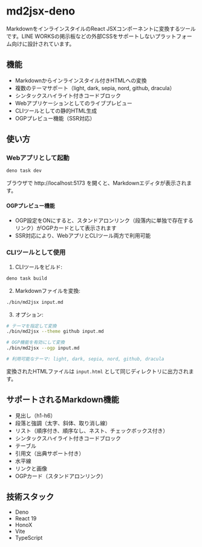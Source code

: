 # md2jsx-deno

MarkdownをインラインスタイルのReact JSXコンポーネントに変換するツールです。LINE WORKSの掲示板などの外部CSSをサポートしないプラットフォーム向けに設計されています。

## 機能

- Markdownからインラインスタイル付きHTMLへの変換
- 複数のテーマサポート（light, dark, sepia, nord, github, dracula）
- シンタックスハイライト付きコードブロック
- Webアプリケーションとしてのライブプレビュー
- CLIツールとしての静的HTML生成
- OGPプレビュー機能（SSR対応）

## 使い方

### Webアプリとして起動

```bash
deno task dev
```

ブラウザで http://localhost:5173 を開くと、Markdownエディタが表示されます。

#### OGPプレビュー機能
- OGP設定をONにすると、スタンドアロンリンク（段落内に単独で存在するリンク）がOGPカードとして表示されます
- SSR対応により、WebアプリとCLIツール両方で利用可能

### CLIツールとして使用

1. CLIツールをビルド:
```bash
deno task build
```

2. Markdownファイルを変換:
```bash
./bin/md2jsx input.md
```

3. オプション:
```bash
# テーマを指定して変換
./bin/md2jsx --theme github input.md

# OGP機能を有効にして変換
./bin/md2jsx --ogp input.md

# 利用可能なテーマ: light, dark, sepia, nord, github, dracula
```

変換されたHTMLファイルは `input.html` として同じディレクトリに出力されます。

## サポートされるMarkdown機能

- 見出し（h1-h6）
- 段落と強調（太字、斜体、取り消し線）
- リスト（順序付き、順序なし、ネスト、チェックボックス付き）
- シンタックスハイライト付きコードブロック
- テーブル
- 引用文（出典サポート付き）
- 水平線
- リンクと画像
- OGPカード（スタンドアロンリンク）

## 技術スタック

- Deno
- React 19
- HonoX
- Vite
- TypeScript